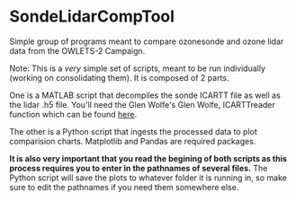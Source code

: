 # SondeLidarCompTool
Simple group of programs meant to compare ozonesonde and ozone lidar data from the OWLETS-2 Campaign. 

Note: This is a *very* simple set of scripts, meant to be run individually (working on consolidating them). It is composed of 2 parts.

One is a MATLAB script that decompiles the sonde ICARTT file as well as the lidar .h5 file. You'll need the Glen Wolfe's Glen Wolfe, ICARTTreader function which can be found [here](https://github.com/AirChem/DataHandling/blob/master/ICARTTreader.m). 

The other is a Python script that ingests the processed data to plot comparision charts.
Matplotlib and Pandas are required packages.

**It is also very important that you read the begining of both scripts as this process requires you to enter in the pathnames of several files.**
The Python script will save the plots to whatever folder it is running in, so make sure to edit the pathnames if you need them somewhere else.
